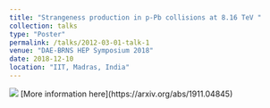 ```yaml
---
title: "Strangeness production in p-Pb collisions at 8.16 TeV "
collection: talks
type: "Poster"
permalink: /talks/2012-03-01-talk-1 
venue: "DAE-BRNS HEP Symposium 2018"
date: 2018-12-10
location: "IIT, Madras, India"
---
```

<img src='/images/500x300.png'>
[More information here](https://arxiv.org/abs/1911.04845)
